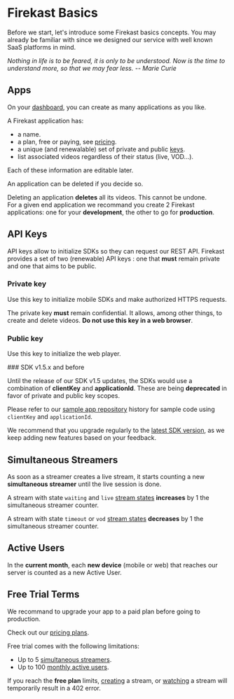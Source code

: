# Firekast Basics

Before we start, let's introduce some Firekast basics concepts. You may already be familiar with since we designed our service with well known SaaS platforms in mind.

*Nothing in life is to be feared, it is only to be understood. Now is the time to understand more, so that we may fear less. -- Marie Curie*

## Apps

On your [dashboard](https://dashboard.firekast.io), you can create as many applications as you like. 

A Firekast application has:

* a name.
* a plan, free or paying, see [pricing](https://firekast.io/pricing).
* a unique (and renewalable) set of private and public [keys](#api-keys).
* list associated videos regardless of their status (live, VOD...).

Each of these information are editable later.

An application can be deleted if you decide so.

<aside class="warning">
Deleting an application <strong>deletes</strong> all its videos. This cannot be undone.
</aside>

<aside class="success">
For a given end application we recommand you create 2 Firekast applications: one for your <strong>development</strong>, the other to go for <strong>production</strong>.
</aside>

## API Keys

API keys allow to initialize SDKs so they can request our REST API. Firekast provides a set of two (renewable) API keys : one that **must** remain private and one that aims to be public. 

### Private key

Use this key to initialize mobile SDKs and make authorized HTTPS requests.

<aside class="warning">The private key <strong>must</strong> remain confidential. It allows, among other things, to create and delete videos. <strong>Do not use this key in a web browser</strong>.</aside>

### Public key

Use this key to initialize the web player.

### SDK v1.5.x and before

<aside class="notice">
Until the release of our SDK v1.5 updates, the SDKs would use a combination of <strong>clientKey</strong> and <strong>applicationId</strong>. These are being <strong>deprecated</strong> in favor of private and public key scopes.<br/>
</aside>

Please refer to our [sample app repository](#sample-apps) history for sample code using `clientKey` and `applicationId`.

We recommend that you upgrade regularly to the [latest SDK version](#release-notes), as we keep adding new features based on your feedback.

## Simultaneous Streamers

As soon as a streamer creates a live stream, it starts counting a new **simultaneous streamer** until the live session is done. 

A stream with state `waiting` and `live` [stream states](#state) **increases** by 1 the simultaneous streamer counter.

A stream with state `timeout` or `vod` [stream states](#state) **decreases** by 1 the simultaneous streamer counter.
 
## Active Users

In the **current month**, each **new device** (mobile or web) that reaches our server is counted as a new Active User.

## Free Trial Terms

We recommand to upgrade your app to a paid plan before going to production.

Check out our [pricing plans](https://firekast.io/pricing).

Free trial comes with the following limitations:

* Up to 5 [simultaneous streamers](#simultaneous-streamers).
* Up to 100 [monthly active users](#active-users).

<aside class="warning">
If you reach the <strong>free plan</strong> limits, <a href="#create-streams">creating</a> a stream, or <a href="#play-and-stop">watching</a> a stream will temporarily result in a 402 error.
</aside>